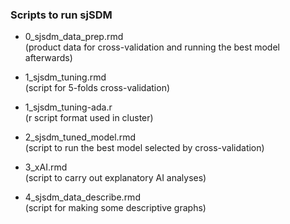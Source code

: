 ### Scripts to run sjSDM


- 0_sjsdm_data_prep.rmd  
  (product data for cross-validation and running the best model afterwards)

- 1_sjsdm_tuning.rmd  
  (script for 5-folds cross-validation)

- 1_sjsdm_tuning-ada.r  
  (r script format used in cluster)

- 2_sjsdm_tuned_model.rmd  
  (script to run the best model selected by cross-validation)

- 3_xAI.rmd  
  (script to carry out explanatory AI analyses)

- 4_sjsdm_data_describe.rmd  
  (script for making some descriptive graphs)
